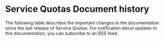 # Service Quotas Document history<a name="document-history"></a>

The following table describes the important changes to the documentation since the last release of Service Quotas\. For notification about updates to this documentation, you can subscribe to an RSS feed\.
